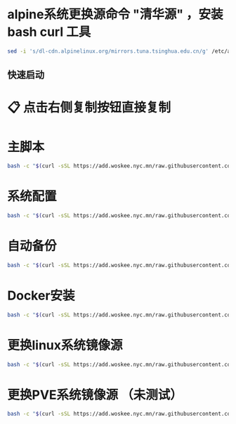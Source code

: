 # alpine系统更换源命令 "清华源" ，安装 bash curl 工具
```bash
sed -i 's/dl-cdn.alpinelinux.org/mirrors.tuna.tsinghua.edu.cn/g' /etc/apk/repositories && apk update && apk add bash curl
```

## 快速启动

# 📋 点击右侧复制按钮直接复制

# 主脚本
```bash
bash -c "$(curl -sSL https://add.woskee.nyc.mn/raw.githubusercontent.com/tyy840913/backup/main/main.sh)"
```

# 系统配置
```bash
bash -c "$(curl -sSL https://add.woskee.nyc.mn/raw.githubusercontent.com/tyy840913/backup/main/init.sh)"
```

# 自动备份
```bash
bash -c "$(curl -sSL https://add.woskee.nyc.mn/raw.githubusercontent.com/tyy840913/backup/main/auto_backup.sh)"
```

# Docker安装
```bash
bash -c "$(curl -sSL https://add.woskee.nyc.mn/raw.githubusercontent.com/tyy840913/backup/main/Docker.sh)"
```

# 更换linux系统镜像源
```bash
bash -c "$(curl -sSL https://add.woskee.nyc.mn/raw.githubusercontent.com/tyy840913/backup/main/mirror.sh)"
```

# 更换PVE系统镜像源 （未测试）
```bash
bash -c "$(curl -sSL https://add.woskee.nyc.mn/raw.githubusercontent.com/tyy840913/backup/main/pve-init.sh)"
```
